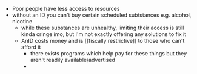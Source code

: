 - Poor people have less access to resources
- without an ID you can't buy certain scheduled subtstances e.g. alcohol, nicotine
	- while these substances are unhealthy, limiting their access is still kinda cringe imo, but I'm not exactly offering any solutions to fix it
	- AnID costs money and is [[fiscally restrictive]] to those who can't afford it
		- there exists programs which help pay for these things but they aren't readily available/advertised
		-